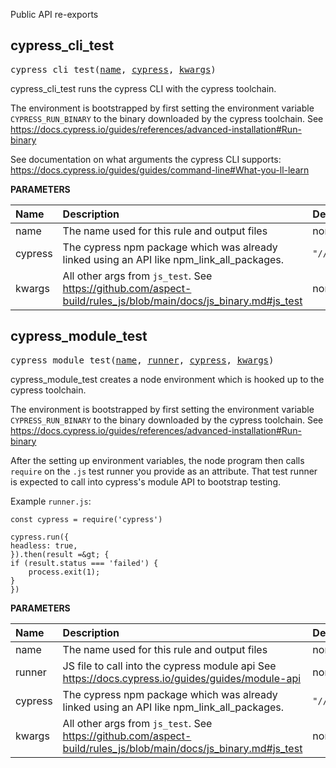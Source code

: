 <!-- Generated with Stardoc: http://skydoc.bazel.build -->

Public API re-exports

<a id="cypress_cli_test"></a>

## cypress_cli_test

<pre>
cypress_cli_test(<a href="#cypress_cli_test-name">name</a>, <a href="#cypress_cli_test-cypress">cypress</a>, <a href="#cypress_cli_test-kwargs">kwargs</a>)
</pre>

cypress_cli_test runs the cypress CLI with the cypress toolchain.

The environment is bootstrapped by first setting the environment variable `CYPRESS_RUN_BINARY` to the binary downloaded by the cypress toolchain. See https://docs.cypress.io/guides/references/advanced-installation#Run-binary

See documentation on what arguments the cypress CLI supports:
https://docs.cypress.io/guides/guides/command-line#What-you-ll-learn



**PARAMETERS**


| Name  | Description | Default Value |
| :------------- | :------------- | :------------- |
| <a id="cypress_cli_test-name"></a>name |  The name used for this rule and output files   |  none |
| <a id="cypress_cli_test-cypress"></a>cypress |  The cypress npm package which was already linked using an API like npm_link_all_packages.   |  <code>"//:node_modules/cypress"</code> |
| <a id="cypress_cli_test-kwargs"></a>kwargs |  All other args from <code>js_test</code>. See https://github.com/aspect-build/rules_js/blob/main/docs/js_binary.md#js_test   |  none |


<a id="cypress_module_test"></a>

## cypress_module_test

<pre>
cypress_module_test(<a href="#cypress_module_test-name">name</a>, <a href="#cypress_module_test-runner">runner</a>, <a href="#cypress_module_test-cypress">cypress</a>, <a href="#cypress_module_test-kwargs">kwargs</a>)
</pre>

cypress_module_test creates a node environment which is hooked up to the cypress toolchain.

The environment is bootstrapped by first setting the environment variable `CYPRESS_RUN_BINARY` to the binary downloaded by the cypress toolchain. See https://docs.cypress.io/guides/references/advanced-installation#Run-binary

After the setting up environment variables, the node program then calls `require` on the `.js` test runner you provide as an attribute. That test runner is expected to call into cypress's module API to bootstrap testing.

Example `runner.js`:
```
const cypress = require('cypress')

cypress.run({
headless: true,
}).then(result =&gt; {
if (result.status === 'failed') {
    process.exit(1);
}
})
```


**PARAMETERS**


| Name  | Description | Default Value |
| :------------- | :------------- | :------------- |
| <a id="cypress_module_test-name"></a>name |  The name used for this rule and output files   |  none |
| <a id="cypress_module_test-runner"></a>runner |  JS file to call into the cypress module api See https://docs.cypress.io/guides/guides/module-api   |  none |
| <a id="cypress_module_test-cypress"></a>cypress |  The cypress npm package which was already linked using an API like npm_link_all_packages.   |  <code>"//:node_modules/cypress"</code> |
| <a id="cypress_module_test-kwargs"></a>kwargs |  All other args from <code>js_test</code>. See https://github.com/aspect-build/rules_js/blob/main/docs/js_binary.md#js_test   |  none |


